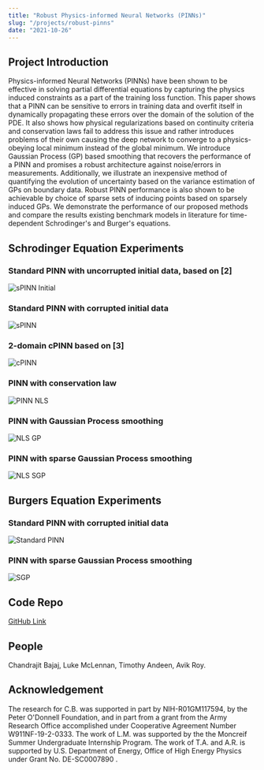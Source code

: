 ```yaml
---
title: "Robust Physics-informed Neural Networks (PINNs)"
slug: "/projects/robust-pinns"
date: "2021-10-26"
---
```


## Project Introduction

Physics-informed Neural Networks (PINNs) have been shown to be effective in solving partial differential equations by capturing the physics induced constraints as a part of the training loss function. This paper shows that a PINN can be sensitive to errors in training data and overfit itself in dynamically propagating these errors over the domain of the solution of the PDE. It also shows how physical regularizations based on continuity criteria and conservation laws fail to address this issue and rather introduces problems of their own causing the deep network to converge to a physics-obeying local minimum instead of the global minimum. We introduce Gaussian Process (GP) based smoothing that recovers the performance of a PINN and promises a robust architecture against noise/errors in measurements. Additionally, we illustrate an inexpensive method of quantifying the evolution of uncertainty based on the variance estimation of GPs on boundary data. Robust PINN performance is also shown to be achievable by choice of sparse sets of inducing points based on sparsely induced GPs. We demonstrate the performance of our proposed methods and compare the results existing benchmark models in literature for time-dependent Schrodinger's and Burger's equations.

## Schrodinger Equation Experiments

### Standard PINN with uncorrupted initial data, based on [2]
![sPINN Initial](../../../images/projects/robust_pinns/NLS_h_no_error.png)
### Standard PINN with corrupted initial data
![sPINN](../../../images/projects/robust_pinns/NLS_h_no_smoothing.png)
### 2-domain cPINN based on [3]
![cPINN](../../../images/projects/robust_pinns/cPINN_NLS_h.png)
### PINN with conservation law
![PINN NLS](../../../images/projects/robust_pinns/PINN_with_Conservation_NLS_h.png)
### PINN with Gaussian Process smoothing
![NLS GP](../../../images/projects/robust_pinns/NLS_h_GP_with_bounds.png)
### PINN with sparse Gaussian Process smoothing
![NLS SGP](../../../images/projects/robust_pinns/NLS_h_SGP30_with_bounds.png)


## Burgers Equation Experiments

### Standard PINN with corrupted initial data
![Standard PINN](../../../images/projects/robust_pinns/Standard_PINN_Burgers.png)
### PINN with sparse Gaussian Process smoothing
![SGP](../../../images/projects/robust_pinns/SGP_PINN_Burgers.png)

## Code Repo
[GitHub Link](https://github.com/CVC-Lab/RobustPINNs)

## People
Chandrajit Bajaj, Luke McLennan, Timothy Andeen, Avik Roy.

## Acknowledgement
The research for C.B. was supported in part by NIH-R01GM117594, by the Peter O'Donnell Foundation, and in part from a grant from the Army Research Office accomplished under Cooperative Agreement Number W911NF-19-2-0333. The work of L.M. was supported by the the Moncreif Summer Undergraduate Internship Program. The work of T.A. and A.R. is supported by U.S. Department of Energy, Office of High Energy Physics under Grant No. DE-SC0007890 .
